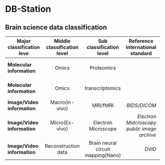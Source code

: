 # DB-Station

## Brain science data classification


|  <center>Major classification leve</center> |  <center>Middle classification level</center> |  <center>Sub classification level</center> |<center>Reference international standard</center> |<center>Unit</center> |<center>File format</center> |<center>etc</center> |
|:--------|:--------:|--------:|--------:|--------:|--------:|--------:|
|**Molecular information** | <center>Omics</center> |<center>Proteomics</center>|  |*2 and 3unit* |*.csv, .xlsx* |*proteome* |
|**Molecular information** | <center>Omics </center> |<center>transcriptomics</center>|  |*2 and 3unit* |*.csv, .xlsx* |*Single-cell* |
|**Image/Video information** | <center>Macro(in-vivo)</center> | <center>MRI/fMRI</center> |*BIDS/DICOM* |*3unit* |*.raw(index)* |* * |
|**Image/Video information** | <center>Micro(Ex-vivo)</center> |<center>Electron Microscope</center>|*Electron Midcroscopy public image archive* |*1unit* |*.raw* |*Cell* |
|**Image/Video information** | <center>Reconstruction data</center> |<center>Brain neural circuit mapping(Nano)</center> |*DVID* |*1unit* |*.raw, .h5* |*cell, Brain region* |

